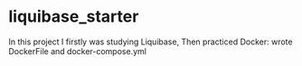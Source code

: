 # liquibase_starter

In this project I firstly was studying Liquibase, Then practiced Docker: wrote DockerFile and docker-compose.yml
